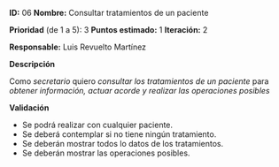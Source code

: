 **ID:** 06 **Nombre:** Consultar tratamientos de un paciente

**Prioridad** (de 1 a 5): 3 **Puntos estimado:** 1 **Iteración:** 2

**Responsable:** Luis Revuelto Martínez

**Descripción**

Como *secretario* quiero *consultar los tratamientos de un paciente* para *obtener información, actuar acorde y realizar las operaciones posibles*

**Validación**

- Se podrá realizar con cualquier paciente.
- Se deberá contemplar si no tiene ningún tratamiento.
- Se deberán mostrar todos lo datos de los tratamientos.
- Se deberán mostrar las operaciones posibles.
